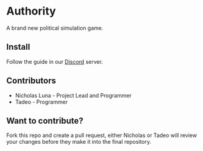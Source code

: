 # Authority
A brand new political simulation game.

## Install
Follow the guide in our [Discord](https://discord.gg/TAHJ5NNGQT) server.

## Contributors
* Nicholas Luna - Project Lead and Programmer
* Tadeo - Programmer

## Want to contribute?
Fork this repo and create a pull request, either Nicholas or Tadeo will review your changes before they make it into the final repository.